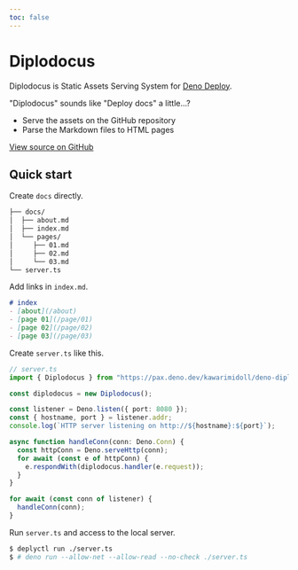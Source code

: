 ```yaml
---
toc: false
---
```


# Diplodocus

Diplodocus is Static Assets Serving System for
[Deno Deploy](https://deno.com/deploy).

"Diplodocus" sounds like "Deploy docs" a little...?

- Serve the assets on the GitHub repository
- Parse the Markdown files to HTML pages

[View source on GitHub](https://github.com/kawarimidoll/deno-diplodocus)

## Quick start

Create `docs` directly.

```sh
├── docs/
│  ├── about.md
│  ├── index.md
│  └── pages/
│     ├── 01.md
│     ├── 02.md
│     └── 03.md
└── server.ts
```

Add links in `index.md`.

```md
# index
- [about](/about)
- [page 01](/page/01)
- [page 02](/page/02)
- [page 03](/page/03)
```

Create `server.ts` like this.

```ts
// server.ts
import { Diplodocus } from "https://pax.deno.dev/kawarimidoll/deno-diplodocus";

const diplodocus = new Diplodocus();

const listener = Deno.listen({ port: 8080 });
const { hostname, port } = listener.addr;
console.log(`HTTP server listening on http://${hostname}:${port}`);

async function handleConn(conn: Deno.Conn) {
  const httpConn = Deno.serveHttp(conn);
  for await (const e of httpConn) {
    e.respondWith(diplodocus.handler(e.request));
  }
}

for await (const conn of listener) {
  handleConn(conn);
}
```

Run `server.ts` and access to the local server.

```sh
$ deplyctl run ./server.ts
$ # deno run --allow-net --allow-read --no-check ./server.ts
```

